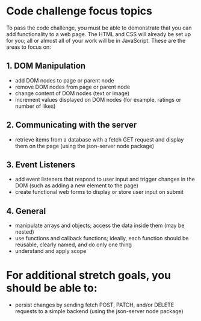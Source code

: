 # Code challenge focus topics

To pass the code challenge, you must be able to demonstrate that you can add functionality to a web page. The HTML and CSS will already be set up for you; all or almost all of your work will be in JavaScript. These are the areas to focus on:

## 1. DOM Manipulation

- add DOM nodes to page or parent node
- remove DOM nodes from page or parent node
- change content of DOM nodes (text or image)
- increment values displayed on DOM nodes (for example, ratings or number of likes)

## 2. Communicating with the server

- retrieve items from a database with a fetch GET request and display them on the page (using the json-server node package)

## 3. Event Listeners

- add event listeners that respond to user input and trigger changes in the DOM (such as adding a new element to the page)
- create functional web forms to display or store user input on submit

## 4. General

- manipulate arrays and objects; access the data inside them (may be nested)
- use functions and callback functions; ideally, each function should be reusable, clearly named, and do only one thing
- understand and apply scope

# For additional stretch goals, you should be able to:

- persist changes by sending fetch POST, PATCH, and/or DELETE requests to a simple backend (using the json-server node package)
